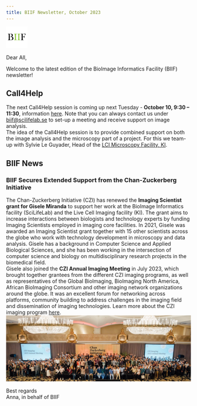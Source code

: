 ```yaml
---
title: BIIF Newsletter, October 2023
---
```

![BIIF logo](/images/biif_logo_white.png )

Dear All,

Welcome to the latest edition of the BioImage Informatics Facility (BIIF) newsletter! 

## Call4Help

The next Call4Help session is coming up next Tuesday - **October 10, 9:30 – 11:30**, information [here]( https://www.scilifelab.se/call4help-form/).
Note that you can always contact us under [biif@scilifelab.se](mailto:biif@scilifelab.se) to set-up a meeting and receive support on image analysis.   
The idea of the Call4Help session is to provide combined support on both the image analysis and the microscopy part of a project. For this we team-up with Sylvie Le Guyader, Head of the [LCI Microscopy Facility, KI](https://ki.se/en/bionut/live-cell-imaging-core-facility-lci?pk_vid=edc74ddcac41efbf16964996865aa670). 

## BIIF News

### BIIF Secures Extended Support from the Chan-Zuckerberg Initiative

The Chan-Zuckerberg Initiative (CZI) has renewed the **Imaging Scientist grant for Gisele Miranda** to support her work at the BioImage Informatics facility (SciLifeLab) and the Live Cell Imaging facility (KI). The grant aims to increase interactions between biologists and technology experts by funding Imaging Scientists employed in imaging core facilities. In 2021, Gisele was awarded an Imaging Scientist grant together with 15 other scientists across the globe who work with technology development in microscopy and data analysis. Gisele has a background in Computer Science and Applied Biological Sciences, and she has been working in the intersection of computer science and biology on multidisciplinary research projects in the biomedical field.  
Gisele also joined the **CZI Annual Imaging Meeting** in July 2023, which brought together grantees from the different CZI imaging programs, as well as representatives of the Global BioImaging, BioImaging North America, African BioImaging Consortium and other imaging network organizations around the globe. It was an excellent forum for networking across platforms, community building to address challenges in the imaging field and dissemination of imaging technologies. Learn more about the CZI imaging program [here](https://chanzuckerberg.com/science/programs-resources/imaging/).
![annual conference](/images/czi_annual.jpg )  


Best regards  
Anna, in behalf of BIIF

